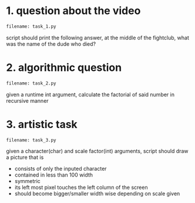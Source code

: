 
# 1. question about the video
```bash
filename: task_1.py
```
script should print the following answer, at the middle of the fightclub, what was the name of the dude who died?

# 2. algorithmic question
```bash
filename: task_2.py
```
given a runtime int argument, calculate the factorial of said number in recursive manner

# 3. artistic task
```bash
filename: task_3.py
```
given a character(char) and scale factor(int) arguments, script should draw a picture that is
* consists of only the inputed character
* contained in less than 100 width
* symmetric
* its left most pixel touches the left column of the screen
* should become bigger/smaller width wise depending on scale given
